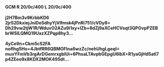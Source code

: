 #### GCM R 20/0c/400 L 20/0c/400
**j2H7Bm3v9KrbbKD6**<br/>**2jrS2DkxiejJniDeSdhyYjVlfmsk4jPnRi751/cVDy8=**<br/>**Dh29vw2tjW1R/WduvO2AZu9i1xy+IZb+8dZj9aXCeHCVsqt3QPOvpPZEBbrWSlLQMQ19UazXZPqp8hy3...**<br/><br/>
**4yCe9n+Ckm5cS2FA**<br/>**nofIhg5Ho+4JbtfRR6QBMOFlna6wzZc/nehUhgLgeqI=**<br/>**muvYFmVb3rgArDGemrxgbIUi+6PhsaLTAvpbGEpgU6lbX+R1yaGjHd5atl7p4ZEeo9x8KDX2MOK495dt...**
